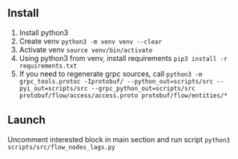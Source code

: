 ## Install
1. Install python3
2. Create venv ```python3 -m venv venv --clear```
3. Activate venv ```source venv/bin/activate```
3. Using python3 from venv, install requirements ```pip3 install -r requirements.txt```
4. If you need to regenerate grpc sources, call ```python3 -m grpc_tools.protoc -Iprotobuf/ --python_out=scripts/src --pyi_out=scripts/src --grpc_python_out=scripts/src protobuf/flow/access/access.proto protobuf/flow/entities/*```

## Launch
Uncomment interested block in main section and run script ```python3 scripts/src/flow_nodes_lags.py```